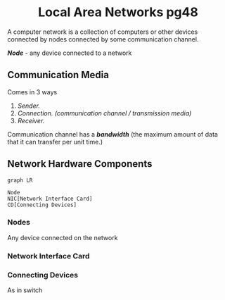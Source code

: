 # <center> Local Area Networks pg48

A computer network is a collection of computers or other devices connected by nodes connected by some communication channel.

**_Node_** - any device connected to a network

## Communication Media

Comes in 3 ways

1. _Sender._
2. _Connection. (communication channel / transmission media)_
3. _Receiver._

Communication channel has a **_bandwidth_** (the maximum amount of data that it can transfer per unit time.)

## Network Hardware Components

```mermaid
graph LR

Node
NIC[Network Interface Card]
CD[Connecting Devices]
```

### Nodes

Any device connected on the network

### Network Interface Card

### Connecting Devices

As in switch
